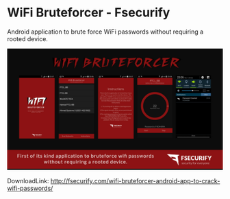 # WiFi Bruteforcer - Fsecurify
Android application to brute force WiFi passwords without requiring a rooted device.

![Alt text](1280.jpg?raw=true "Fsecurify")

DownloadLink:
http://fsecurify.com/wifi-bruteforcer-android-app-to-crack-wifi-passwords/
